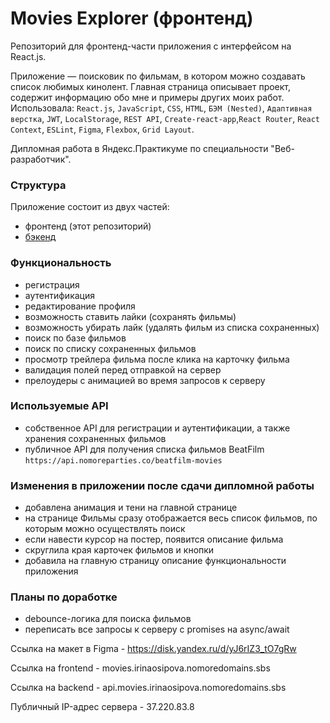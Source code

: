 # Movies Explorer (фронтенд)
Репозиторий для фронтенд-части приложения с интерфейсом на React.js. 

Приложение — поисковик по фильмам, в котором можно создавать список любимых кинолент.
Главная страница описывает проект, содержит информацию обо мне и примеры других моих работ.
Использовала: `React.js`, `JavaScript`, `CSS`, `HTML`, `БЭМ (Nested)`, `Адаптивная верстка`, `JWT`, `LocalStorage`,
`REST API`, `Create-react-app`,`React Router`, `React Context`, `ESLint`, `Figma`, `Flexbox`, `Grid Layout`.  

Дипломная работа в Яндекс.Практикуме по специальности "Веб-разработчик".

### Структура
Приложение состоит из двух частей:

* фронтенд (этот репозиторий)
* [бэкенд](https://github.com/irinaais/movies-explorer-api)

### Функциональность
* регистрация
* аутентификация
* редактирование профиля
* возможность ставить лайки (сохранять фильмы)
* возможность убирать лайк (удалять фильм из списка сохраненных)
* поиск по базе фильмов
* поиск по списку сохраненных фильмов
* просмотр трейлера фильма после клика на карточку фильма
* валидация полей перед отправкой на сервер
* прелоудеры с анимацией во время запросов к серверу

### Используемые API
* собственное API для регистрации и аутентификации, а также хранения сохраненных фильмов
* публичное API для получения списка фильмов BeatFilm `https://api.nomoreparties.co/beatfilm-movies`

### Изменения в приложении после сдачи дипломной работы
* добавлена анимация и тени на главной странице
* на странице Фильмы сразу отображается весь список фильмов, по которым можно осуществлять поиск
* если навести курсор на постер, появится описание фильма
* скруглила края карточек фильмов и кнопки
* добавила на главную страницу описание функциональности приложения

### Планы по доработке
* debounce-логика для поиска фильмов
* переписать все запросы к серверу с promises на async/await

Ссылка на макет в Figma - https://disk.yandex.ru/d/yJ6rIZ3_tO7gRw

Ссылка на frontend - movies.irinaosipova.nomoredomains.sbs

Ссылка на backend - api.movies.irinaosipova.nomoredomains.sbs

Публичный IP-адрес сервера - 37.220.83.8
